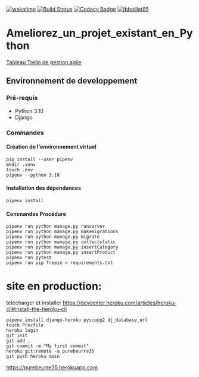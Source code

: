 [![wakatime](https://wakatime.com/badge/user/648b0556-0c0e-4e9d-b952-2bea950dabe6/project/3d7e5dd0-2dbf-4201-9c23-318c0a21e0c9.svg)](https://wakatime.com/badge/user/648b0556-0c0e-4e9d-b952-2bea950dabe6/project/3d7e5dd0-2dbf-4201-9c23-318c0a21e0c9)
[![Build Status](https://app.travis-ci.com/jbbaillet85/Ameliorez-un-projet-existant-en-Python.svg?branch=main)](https://app.travis-ci.com/jbbaillet85/Ameliorez-un-projet-existant-en-Python)
[![Codacy Badge](https://app.codacy.com/project/badge/Grade/7535f0577956403cbb2c9f4ea6f9a134)](https://www.codacy.com/gh/jbbaillet85/Ameliorez-un-projet-existant-en-Python/dashboard?utm_source=github.com&amp;utm_medium=referral&amp;utm_content=jbbaillet85/Ameliorez-un-projet-existant-en-Python&amp;utm_campaign=Badge_Grade)
[![jbbaillet85](https://circleci.com/gh/jbbaillet85/Ameliorez-un-projet-existant-en-Python.svg?style=svg)](https://app.circleci.com/pipelines/github/jbbaillet85/Ameliorez-un-projet-existant-en-Python)

# Ameliorez_un_projet_existant_en_Python

[Tableau Trello de gestion agile](https://trello.com/b/Cl1dNvgv/am%C3%A9liorer-en-projet-existant-en-python)

## Environnement de developpement

### Pré-requis

- Python 3.10
- Django

### Commandes
#### Création de l'environnement virtuel
```
pip install --user pipenv
mkdir .venv
touch .env
pipenv --python 3.10
```
#### Installation des dépendances
```
pipenv install
```
#### Commandes Procédure
```
pipenv run python manage.py runserver
pipenv run python manage.py makemigrations
pipenv run python manage.py migrate
pipenv run python manage.py collectstatic
pipenv run python manage.py insertCategory
pipenv run python manage.py insertProduct
pipenv run pytest
pipenv run pip freeze > requirements.txt
```
# site en production:
télécharger et installer
https://devcenter.heroku.com/articles/heroku-cli#install-the-heroku-cli

```
pipenv install django-heroku pyscopg2 dj_database_url
touch Procfile
heroku login
git init
git add .
git commit -m "My first commit"
heroku git:remote -a purebeurre35
git push heroku main

```
https://purebeurre35.herokuapp.com